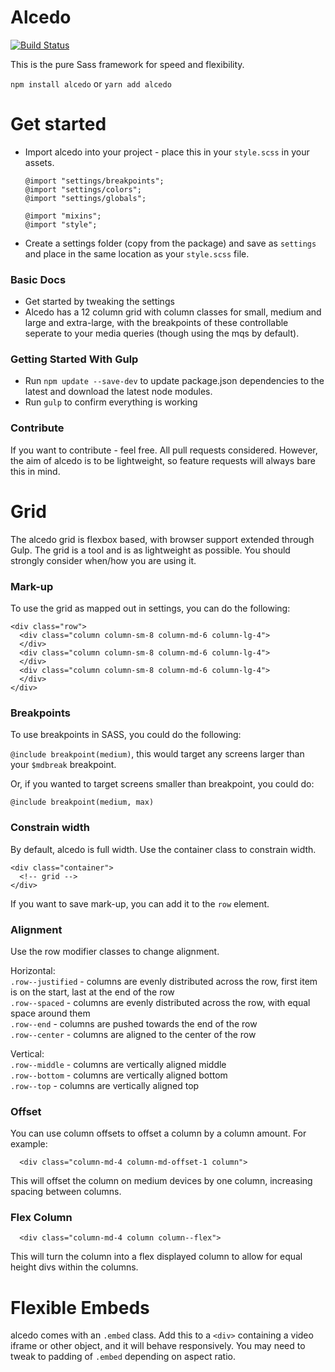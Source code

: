 # Alcedo

[![Build Status](https://travis-ci.org/ryangittings/alcedo.svg?branch=master)](https://travis-ci.org/ryangittings/alcedo)

This is the pure Sass framework for speed and flexibility.

`npm install alcedo` or `yarn add alcedo`

Get started
===========

- Import alcedo into your project - place this in your `style.scss` in your assets.
  ```
  @import "settings/breakpoints";
  @import "settings/colors";
  @import "settings/globals";

  @import "mixins";
  @import "style";
  ```
    
- Create a settings folder (copy from the package) and save as `settings` and place in the same location as your `style.scss` file.
  
### Basic Docs

- Get started by tweaking the settings
- Alcedo has a 12 column grid with column classes for small, medium and large and extra-large, with the breakpoints of these controllable seperate to your media queries (though using the mqs by default).

### Getting Started With Gulp
- Run `npm update --save-dev` to update package.json dependencies to the latest and download the latest node modules.
- Run `gulp` to confirm everything is working

### Contribute

If you want to contribute - feel free. All pull requests considered. However, the aim of alcedo is to be lightweight, so feature requests will always bare this in mind.

Grid
====

The alcedo grid is flexbox based, with browser support extended through Gulp. The grid is a tool and is as lightweight as possible. You should strongly consider when/how you are using it.

### Mark-up

To use the grid as mapped out in settings, you can do the following:

```
<div class="row">
  <div class="column column-sm-8 column-md-6 column-lg-4">
  </div>
  <div class="column column-sm-8 column-md-6 column-lg-4">
  </div>
  <div class="column column-sm-8 column-md-6 column-lg-4">
  </div>  
</div>
```

### Breakpoints

To use breakpoints in SASS, you could do the following:

`@include breakpoint(medium)`, this would target any screens larger than your `$mdbreak` breakpoint.

Or, if you wanted to target screens smaller than breakpoint, you could do:

`@include breakpoint(medium, max)`

### Constrain width

By default, alcedo is full width. Use the container class to constrain width.

```
<div class="container">
  <!-- grid -->
</div>
```

If you want to save mark-up, you can add it to the `row` element.

### Alignment

Use the row modifier classes to change alignment.

Horizontal:  
`.row--justified` - columns are evenly distributed across the row, first item is on the start, last at the end of the row  
`.row--spaced` - columns are evenly distributed across the row, with equal space around them  
`.row--end` - columns are pushed towards the end of the row  
`.row--center` - columns are aligned to the center of the row  

Vertical:  
`.row--middle` - columns are vertically aligned middle  
`.row--bottom` - columns are vertically aligned bottom  
`.row--top` - columns are vertically aligned top  

### Offset

You can use column offsets to offset a column by a column amount. For example:

```
  <div class="column-md-4 column-md-offset-1 column">
```

This will offset the column on medium devices by one column, increasing spacing between columns.

### Flex Column

```
  <div class="column-md-4 column column--flex">
```

This will turn the column into a flex displayed column to allow for equal height divs within the columns.

Flexible Embeds
===============

alcedo comes with an `.embed` class. Add this to a `<div>` containing a video iframe or other object, and it will behave responsively. You may need to tweak to padding of `.embed` depending on aspect ratio.